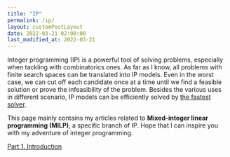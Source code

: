 ```yaml
---
title: "IP"
permalink: /ip/
layout: customPostLayout
date: 2022-03-21 02:00:00
last_modified_at: 2022-03-21
---
```


Integer programming (IP) is a powerful tool of solving problems, especially when tackling with combinatorics ones. As far as I know, all problems with finite search spaces can be translated into IP models. Even in the worst case, we can cut off each candidate once at a time until we find a feasible solution or prove the infeasibility of the problem. Besides the various uses in different scenario, IP models can be efficiently solved by [the fastest solver](https://www.gurobi.com/).

This page mainly contains my articles related to **Mixed-integer linear programming (MILP)**, a specific branch of IP. Hope that I can inspire you with my adventure of integer programming.

[Part 1. Introduction](/ip-adventure-part1-introduction/)
